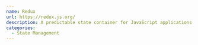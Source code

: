 ```yaml
---
name: Redux
url: https://redux.js.org/
description: A predictable state container for JavaScript applications.
categories:
  - State Management
---
```

